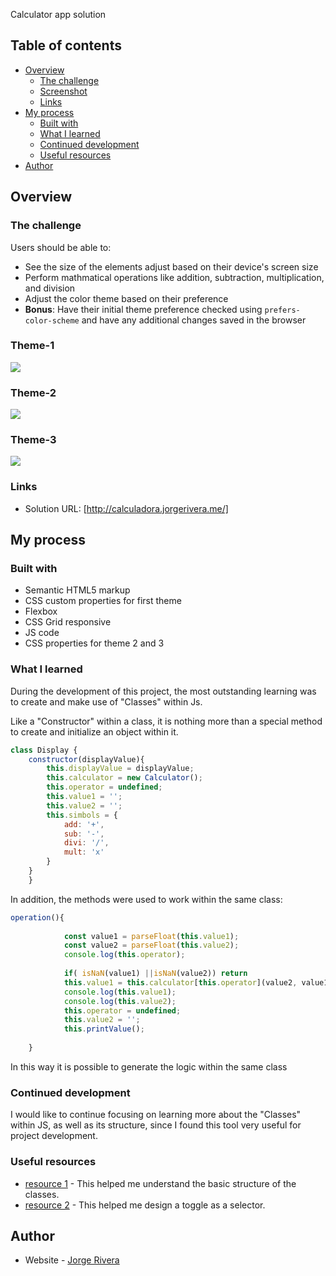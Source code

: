 Calculator app solution


## Table of contents

- [Overview](#overview)
  - [The challenge](#the-challenge)
  - [Screenshot](#screenshot)
  - [Links](#links)
- [My process](#my-process)
  - [Built with](#built-with)
  - [What I learned](#what-i-learned)
  - [Continued development](#continued-development)
  - [Useful resources](#useful-resources)
- [Author](#author)



## Overview

### The challenge

Users should be able to:

- See the size of the elements adjust based on their device's screen size
- Perform mathmatical operations like addition, subtraction, multiplication, and division
- Adjust the color theme based on their preference
- **Bonus**: Have their initial theme preference checked using `prefers-color-scheme` and have any additional changes saved in the browser


### Theme-1
![](./screenshots/theme1.PNG)
### Theme-2
![](./screenshots/theme2.PNG)
### Theme-3
![](./screenshots/theme3.PNG)


### Links

- Solution URL: [http://calculadora.jorgerivera.me/]


## My process

### Built with

- Semantic HTML5 markup
- CSS custom properties for first theme
- Flexbox
- CSS Grid responsive
- JS code
- CSS properties for theme 2 and 3




### What I learned

During the development of this project, the most outstanding learning was to create and make use of "Classes" within Js.

Like a "Constructor" within a class, it is nothing more than a special method to create and initialize an object within it.

```js
class Display {
    constructor(displayValue){
        this.displayValue = displayValue;
        this.calculator = new Calculator();
        this.operator = undefined;
        this.value1 = '';
        this.value2 = '';
        this.simbols = {
            add: '+',
            sub: '-',
            divi: '/',
            mult: 'x'
        }
    }
    }
```
In addition, the methods were used to work within the same class:
```js
operation(){
        
            const value1 = parseFloat(this.value1);
            const value2 = parseFloat(this.value2);
            console.log(this.operator);
               
            if( isNaN(value1) ||isNaN(value2)) return
            this.value1 = this.calculator[this.operator](value2, value1);
            console.log(this.value1);
            console.log(this.value2);
            this.operator = undefined;
            this.value2 = '';
            this.printValue();
   
    }
```
In this way it is possible to generate the logic within the same class


### Continued development

I would like to continue focusing on learning more about the "Classes" within JS, as well as its structure, since I found this tool very useful for project development.



### Useful resources

- [resource 1](https://developer.mozilla.org/es/docs/Web/JavaScript/Reference/Classes) - This helped me understand the basic structure of the classes.
- [resource 2](https://www.w3schools.com/howto/howto_css_switch.asp) - This helped me design a toggle as a selector.



## Author

- Website - [Jorge Rivera](https://www.jorgerivera.me)







